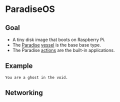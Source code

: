 # ParadiseOS

## Goal

- A tiny disk image that boots on Raspberry Pi. 
- The [Paradise](https://github.com/hundredrabbits/Paradise) [vessel](https://github.com/hundredrabbits/Paradise/blob/master/desktop/server/vessel.js) is the base base type.
- The Paradise [actions](https://github.com/hundredrabbits/Paradise/tree/master/desktop/server/actions) are the built-in applications.

## Example

```
You are a ghost in the void.
```

## Networking

